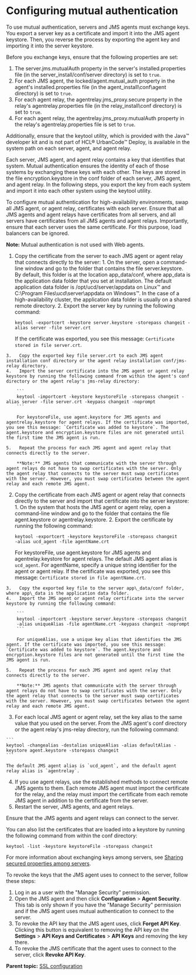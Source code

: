 # Configuring mutual authentication

To use mutual authentication, servers and JMS agents must exchange keys. You export a server key as a certificate and import it into the JMS agent keystore. Then, you reverse the process by exporting the agent key and importing it into the server keystore.

Before you exchange keys, ensure that the following properties are set:

1.  The server.jms.mutualAuth property in the server's installed.properties file \(in the server\_install/conf/server directory\) is set to `true`.
2.  For each JMS agent, the locked/agent.mutual\_auth property in the agent's installed.properties file \(in the agent\_install\\conf\\agent directory\) is set to `true`.
3.  For each agent relay, the agentrelay.jms\_proxy.secure property in the relay's agentrelay.properties file \(in the relay\_install\\conf directory\) is set to `true`.
4.  For each agent relay, the agentrelay.jms\_proxy.mutualAuth property in the relay's agentrelay.properties file is set to `true`.

Additionally, ensure that the keytool utility, which is provided with the Java™ developer kit and is not part of HCL® UrbanCode™ Deploy, is available in the system path on each server, agent, and agent relay.

Each server, JMS agent, and agent relay contains a key that identifies that system. Mutual authentication ensures the identity of each of those systems by exchanging these keys with each other. The keys are stored in the file encryption.keystore in the conf folder of each server, JMS agent, and agent relay. In the following steps, you export the key from each system and import it into each other system using the keytool utility.

To configure mutual authentication for high-availability environments, swap all JMS agent, or agent relay, certificates with each server. Ensure that all JMS agents and agent relays have certificates from all servers, and all servers have certificates from all JMS agents and agent relays. Importantly, ensure that each server uses the same certificate. For this purpose, load balancers can be ignored.

**Note:** Mutual authentication is not used with Web agents.

1.   Copy the certificate from the server to each JMS agent or agent relay that connects directly to the server: 
    1.   On the server, open a command-line window and go to the folder that contains the file server.keystore. By default, this folder is at the location app\_data/conf, where app\_data is the application data folder that you set at installation. The default application data folder is /opt/ucd/server/appdata on Linux™ and C:\\Program Files\\ucd\\server\\appdata on Windows™. In the case of a high-availability cluster, the application data folder is usually on a shared remote directory.
    2.   Export the server key by running the following command: 

        ```
        keytool -exportcert -keystore server.keystore -storepass changeit -alias server -file server.crt
        ```

        If the certificate was exported, you see this message: `Certificate stored in file server.crt`.

    3.   Copy the exported key file server.crt to each JMS agent installation conf directory or the agent relay installation conf/jms-relay directory. 
    4.   Import the server certificate into the JMS agent or agent relay keystore by running the following command from within the agent's conf directory or the agent relay's jms-relay directory: 

        ```
        keytool -importcert -keystore keystoreFile -storepass changeit -alias server -file server.crt -keypass changeit -noprompt
        ```

        For keystoreFile, use agent.keystore for JMS agents and agentrelay.keystore for agent relays. If the certificate was imported, you see this message: `Certificate was added to keystore`. The agent.keystore and encryption.keystore files are not generated until the first time the JMS agent is run.

    5.   Repeat the process for each JMS agent and agent relay that connects directly to the server. 

        **Note:** JMS agents that communicate with the server through agent relays do not have to swap certificates with the server. Only the agent relay that connects to the server must swap certificates with the server. However, you must swap certificates between the agent relay and each remote JMS agent.

2.   Copy the certificate from each JMS agent or agent relay that connects directly to the server and import that certificate into the server keystore: 
    1.   On the system that hosts the JMS agent or agent relay, open a command-line window and go to the folder that contains the file agent.keystore or agentrelay.keystore. 
    2.   Export the certificate by running the following command: 

        ```
        keytool -exportcert -keystore keystoreFile -storepass changeit 
        -alias ucd_agent -file agentName.crt
        ```

        For keystoreFile, use agent.keystore for JMS agents and agentrelay.keystore for agent relays. The default JMS agent alias is `ucd_agent`. For agentName, specify a unique string identifier for the agent or agent relay. If the certificate was exported, you see this message: `Certificate stored in file agentName.crt`.

    3.   Copy the exported key file to the server app\_data/conf folder, where app\_data is the application data folder. 
    4.   Import the JMS agent or agent relay certificate into the server keystore by running the following command: 

        ```
        keytool -importcert -keystore server.keystore -storepass changeit 
        -alias uniqueAlias -file agentName.crt -keypass changeit -noprompt
        ```

        For uniqueAlias, use a unique key alias that identifies the JMS agent. If the certificate was imported, you see this message: `Certificate was added to keystore`. The agent.keystore and encryption.keystore files are not generated until the first time the JMS agent is run.

    5.   Repeat the process for each JMS agent and agent relay that connects directly to the server. 

        **Note:** JMS agents that communicate with the server through agent relays do not have to swap certificates with the server. Only the agent relay that connects to the server must swap certificates with the server. However, you must swap certificates between the agent relay and each remote JMS agent.

3.   For each local JMS agent or agent relay, set the key alias to the same value that you used on the server. From the JMS agent's conf directory or the agent relay's jms-relay directory, run the following command:

    ```
    keytool -changealias -destalias uniqueAlias -alias defaultAlias -keystore agent.keystore -storepass changeit
    ```

    The default JMS agent alias is `ucd_agent`, and the default agent relay alias is `agentrelay`.

4.   If you use agent relays, use the established methods to connect remote JMS agents to them. Each remote JMS agent must import the certificate for the relay, and the relay must import the certificate from each remote JMS agent in addition to the certificate from the server.
5.   Restart the server, JMS agents, and agent relays. 

Ensure that the JMS agents and agent relays can connect to the server.

You can also list the certificates that are loaded into a keystore by running the following command from within the conf directory:

```
keytool -list -keystore keystoreFile -storepass changeit
```

For more information about exchanging keys among servers, see [Sharing secured properties among servers](ssl_mutual_authServers.md#).

To revoke the keys that the JMS agent uses to connect to the server, follow these steps:

1.  Log in as a user with the "Manage Security" permission.
2.  Open the JMS agent and then click **Configuration** \> **Agent Security**. This tab is only shown if you have the "Manage Security" permission and if the JMS agent uses mutual authentication to connect to the server.
3.  To revoke the API key that the JMS agent uses, click **Forget API Key**. Clicking this button is equivalent to removing the API key on the **Settings** \> **API Keys and Certificates** \> **API Keys** and removing the key there.
4.  To revoke the JMS certificate that the agent uses to connect to the server, click **Revoke API Key**.

**Parent topic:** [SSL configuration](../../com.ibm.udeploy.doc/topics/SSLinstall.md)

